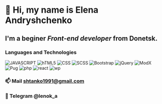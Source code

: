 #  👋 Hi, my name is **Elena Andryshchenko**
## I'm a beginer *Front-end developer* from Donetsk.
### Languages and Technologies

![JAVASCRIPT](https://img.shields.io/badge/-JAVASCRIPT-090909?style=social&logo=JAVASCRIPT)
![hTML5](https://img.shields.io/badge/-HTML5-090909?style=social&logo=hTML5)
![CSS](https://img.shields.io/badge/-CSS-090909?style=social&logo=CSS)
![SCSS](https://img.shields.io/badge/-SCSS-090909?style=social&logo=SCSS)
![Bootstrap](https://img.shields.io/badge/-Bootstrap5-090909?style=social&logo=Bootstrap5)
![jQuery](https://img.shields.io/badge/-jQuery-090909?style=social&logo=jQuery)
![ModX](https://img.shields.io/badge/-ModX-090909?style=social&logo=ModX)
![Pug](https://img.shields.io/badge/-Pug-090909?style=social&logo=Pug)
![php](https://img.shields.io/badge/-php-090909?style=social&logo=php)
![react](https://img.shields.io/badge/-react-090909?style=social&logo=react)
![wp](https://img.shields.io/badge/-wordpress-090909?style=social&logo=wp)

### 📫  Mail shtanko1991@gmail.com
### 💬 Telegram @lenok_a


<!--
MarkDown
**lenokand/lenokand** is a ✨ _special_ ✨ repository because its `README.md` (this file) appears on your GitHub profile.

Here are some ideas to get you started:

- 🔭 I’m currently working on ...
- 🌱 I’m currently learning ...
- 👯 I’m looking to collaborate on ...
- 🤔 I’m looking for help with ...
- 💬 Ask me about ...
- 📫 How to reach me: ...
- 😄 Pronouns: ...
- ⚡ Fun fact: ...
-->
